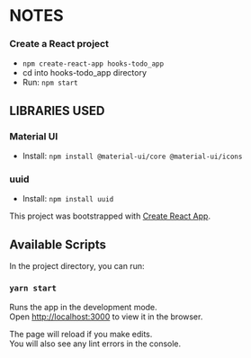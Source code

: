 # NOTES

### Create a React project
- `npm create-react-app hooks-todo_app`
- cd into hooks-todo_app directory
- Run: `npm start`

## LIBRARIES USED

### Material UI
- Install: `npm install @material-ui/core @material-ui/icons`

### uuid
- Install: `npm install uuid`


This project was bootstrapped with [Create React App](https://github.com/facebook/create-react-app).

## Available Scripts

In the project directory, you can run:

### `yarn start`

Runs the app in the development mode.<br />
Open [http://localhost:3000](http://localhost:3000) to view it in the browser.

The page will reload if you make edits.<br />
You will also see any lint errors in the console.

